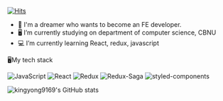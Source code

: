 [![Hits](https://hits.seeyoufarm.com/api/count/incr/badge.svg?url=https%3A%2F%2Fgithub.com%2Fkingyong9169&count_bg=%2379C83D&title_bg=%23555555&icon=&icon_color=%23E7E7E7&title=hits&edge_flat=false)](https://hits.seeyoufarm.com)

- 🐹 I'm a dreamer who wants to become an FE developer.
- 🖥 I’m currently studying on department of computer science, CBNU
- 💻 I’m currently learning React, redux, javascript
<div>
  
🖥My tech stack

<img alt="JavaScript" src ="https://img.shields.io/badge/JavaScript-F7DF1E.svg?&style=for-the-badge&logo=JavaScript&logoColor=white"/> <img alt="React" src ="https://img.shields.io/badge/React-61DAFB.svg?&style=for-the-badge&logo=React&logoColor=white"/> <img alt="Redux" src ="https://img.shields.io/badge/Redux-764ABC.svg?&style=for-the-badge&logo=Redux&logoColor=white"/> <img alt="Redux-Saga" src ="https://img.shields.io/badge/Redux Saga-999999.svg?&style=for-the-badge&logo=Redux-Saga&logoColor=white"/> <img alt="styled-components" src ="https://img.shields.io/badge/styled components-DB7093.svg?&style=for-the-badge&logo=styled-components&logoColor=white"/>
</div>

![kingyong9169's GitHub stats](https://github-readme-stats.vercel.app/api?username=kingyong9169&show_icons=true&theme=radical&count_private=true)
